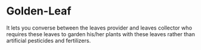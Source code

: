 # Golden-Leaf
It lets you converse between the leaves provider and leaves collector who requires these leaves to garden his/her plants with these leaves rather than artificial pesticides and fertilizers.
